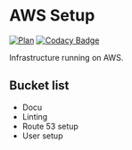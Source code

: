 # AWS Setup

[![Plan](https://github.com/koenighotze/koenighotze-aws-setup/actions/workflows/plan.yml/badge.svg)](https://github.com/koenighotze/koenighotze-aws-setup/actions/workflows/plan.yml) [![Codacy Badge](https://app.codacy.com/project/badge/Grade/5caa34feb16242da909a5cbbf53c9ba1)](https://www.codacy.com/gh/koenighotze/koenighotze-aws-setup/dashboard?utm_source=github.com&amp;utm_medium=referral&amp;utm_content=koenighotze/koenighotze-aws-setup&amp;utm_campaign=Badge_Grade)

Infrastructure running on AWS.


## Bucket list

- Docu
- Linting
- Route 53 setup
- User setup
